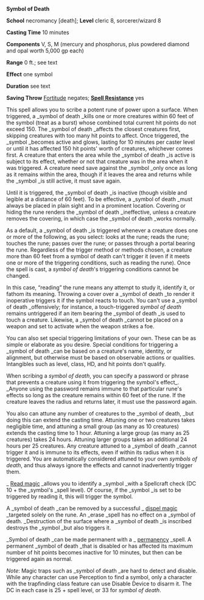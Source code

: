  **Symbol of Death**

**School** necromancy [death]; **Level** cleric 8, sorcerer/wizard 8

**Casting Time** 10 minutes

**Components** V, S, M (mercury and phosphorus, plus powdered diamond and opal worth 5,000 gp each)

**Range** 0 ft.; see text

**Effect** one symbol

**Duration** see text

**Saving Throw** [Fortitude](../combat.md#_fortitude) negates; **[Spell Resistance](../glossary.md#_spell-resistance)** yes

This spell allows you to scribe a potent rune of power upon a surface. When triggered, a _symbol of death _kills one or more creatures within 60 feet of the symbol (treat as a burst) whose combined total current hit points do not exceed 150. The _symbol of death _affects the closest creatures first, skipping creatures with too many hit points to affect. Once triggered, the _symbol _becomes active and glows, lasting for 10 minutes per caster level or until it has affected 150 hit points' worth of creatures, whichever comes first. A creature that enters the area while the _symbol of death _is active is subject to its effect, whether or not that creature was in the area when it was triggered. A creature need save against the _symbol _only once as long as it remains within the area, though if it leaves the area and returns while the _symbol _is still active, it must save again.

Until it is triggered, the _symbol of death _is inactive (though visible and legible at a distance of 60 feet). To be effective, a _symbol of death _must always be placed in plain sight and in a prominent location. Covering or hiding the rune renders the _symbol of death _ineffective, unless a creature removes the covering, in which case the _symbol of death _works normally.

As a default, a _symbol of death _is triggered whenever a creature does one or more of the following, as you select: looks at the rune; reads the rune; touches the rune; passes over the rune; or passes through a portal bearing the rune. Regardless of the trigger method or methods chosen, a creature more than 60 feet from a symbol of death can't trigger it (even if it meets one or more of the triggering conditions, such as reading the rune). Once the spell is cast, a _symbol of death_'s triggering conditions cannot be changed.

In this case, “reading” the rune means any attempt to study it, identify it, or fathom its meaning. Throwing a cover over a _symbol of death _to render it inoperative triggers it if the symbol reacts to touch. You can't use a _symbol of death _offensively; for instance, a touch-triggered _symbol of death_ remains untriggered if an item bearing the _symbol of death _is used to touch a creature. Likewise, a _symbol of death _cannot be placed on a weapon and set to activate when the weapon strikes a foe.

You can also set special triggering limitations of your own. These can be as simple or elaborate as you desire. Special conditions for triggering a _symbol of death _can be based on a creature's name, identity, or alignment, but otherwise must be based on observable actions or qualities. Intangibles such as level, class, HD, and hit points don't qualify.

When scribing a _symbol of death_, you can specify a password or phrase that prevents a creature using it from triggering the symbol's effect_. _Anyone using the password remains immune to that particular rune's effects so long as the creature remains within 60 feet of the rune. If the creature leaves the radius and returns later, it must use the password again.

You also can attune any number of creatures to the _symbol of death, _but doing this can extend the casting time. Attuning one or two creatures takes negligible time, and attuning a small group (as many as 10 creatures) extends the casting time to 1 hour. Attuning a large group (as many as 25 creatures) takes 24 hours. Attuning larger groups takes an additional 24 hours per 25 creatures. Any creature attuned to a _symbol of death _cannot trigger it and is immune to its effects, even if within its radius when it is triggered. You are automatically considered attuned to your own _symbols of death_, and thus always ignore the effects and cannot inadvertently trigger them.

_ [Read magic](readMagic.md#_read-magic) _allows you to identify a _symbol _with a Spellcraft check (DC 10 + the _symbol's _spell level). Of course, if the _symbol _is set to be triggered by reading it, this will trigger the symbol.

A _symbol of death _can be removed by a successful _ [dispel magic](dispelMagic.md#_dispel-magic) _targeted solely on the rune. An _erase _spell has no effect on a _symbol of death. _Destruction of the surface where a _symbol of death _is inscribed destroys the _symbol _but also triggers it.

_Symbol of death _can be made permanent with a _ [permanency](permanency.md#_permanency) _spell. A permanent _symbol of death _that is disabled or has affected its maximum number of hit points becomes inactive for 10 minutes, but then can be triggered again as normal.

_Note_: Magic traps such as _symbol of death _are hard to detect and disable. While any character can use Perception to find a symbol, only a character with the trapfinding class feature can use Disable Device to disarm it. The DC in each case is 25 + spell level, or 33 for _symbol of death_.

